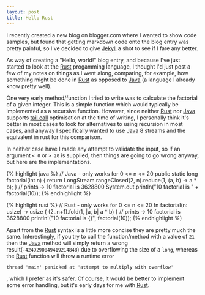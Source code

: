 ```yaml
---
layout: post
title: Hello Rust
---
```

I recently created a new blog on blogger.com where I wanted to show code samples, but found that getting markdown code onto the blog entry was pretty painful, so I've decided to give [Jekyll][1] a shot to see if I fare any better.

As way of creating a "Hello, world!" blog entry, and because I've just started to look at the [Rust][2] progamming language, I thought I'd just post a few of my notes on things as I went along, comparing, for example, how something might be done in [Rust][2] as opposed to [Java][3] (a language I already know pretty well).

One very early method/function I tried to write was to calculate the factorial of a given integer. This is a simple function which would typically be implemented as a recursive function. However, since neither [Rust][2] nor [Java][3] supports [tail call][4] optimisation at the time of writing, I personally think it's better in most cases to look for alternatives to using recursion in most cases, and anyway I specifically wanted to use [Java][3] 8 streams and the equivalent in rust for this comparison.

In neither case have I made any attempt to validate the input, so if an argument `< 0` or `> 20` is supplied, then things are going to go wrong anyway, but here are the implementations.

{% highlight java %}
// Java - only works for 0 <= n <= 20
public static long factorial(int n) {
    return LongStream.rangeClosed(2, n).reduce(1, (a, b) -> a * b);
}
// prints -> 10 factorial is 3628800 
System.out.println("10 factorial is " + factorial(10));
{% endhighlight %}

{% highlight rust %}
// Rust - only works for 0 <= n <= 20
fn factorial(n: usize) -> usize {
    (2..n+1).fold(1, |a, b| a * b)
}
// prints -> 10 factorial is 3628800 
println!("10 factorial is {}", factorial(10));
{% endhighlight %}

Apart from the [Rust][2] syntax is a little more concise they are pretty much the same. Interestingly, if you try to call the function/method with a value of `21` then the [Java][3] method will simply return a wrong result(`-4249290049419214848`) due to overflowing the size of a `long`, whereas the [Rust][2] function will throw a runtime error 

`thread 'main' panicked at 'attempt to multiply with overflow'`

, which I prefer as it's safer. Of course, it would be better to implement some error handling, but it's early days for me with [Rust][2]. 


[1]: https://jekyllrb.com "Jekyll"

[2]: https://www.rust-lang.org "Rust"

[3]: http://openjdk.java.net "Java"

[4]: https://en.wikipedia.org/wiki/Tail_call "tail call"
